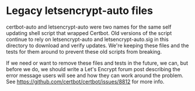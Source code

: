 # Legacy letsencrypt-auto files

certbot-auto and letsencrypt-auto were two names for the same self updating
shell script that wrapped Certbot. Old versions of the script continue to rely
on letsencrypt-auto and letsencrypt-auto.sig in this directory to download and
verify updates. We're keeping these files and the tests for them around to
prevent these old scripts from breaking.

If we need or want to remove these files and tests in the future, we can, but
before we do, we should write a Let's Encrypt forum post describing the error
message users will see and how they can work around the problem. See
https://github.com/certbot/certbot/issues/8812 for more info.

